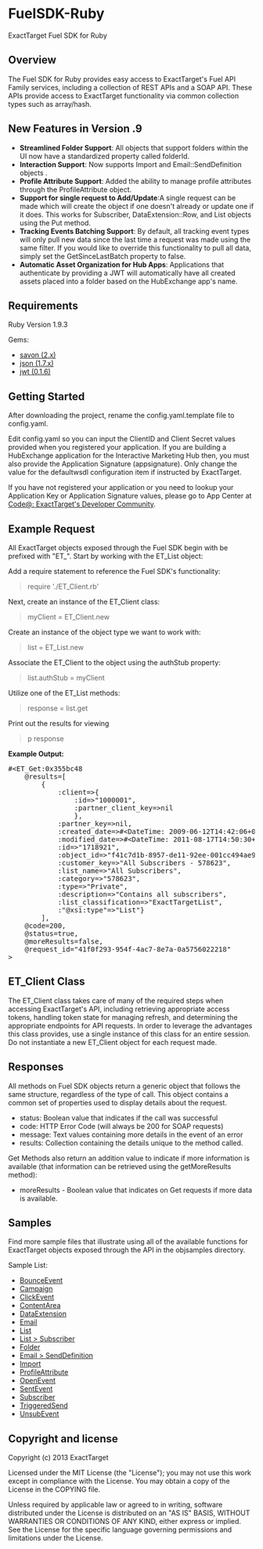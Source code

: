 FuelSDK-Ruby
============

ExactTarget Fuel SDK for Ruby

## Overview ##
The Fuel SDK for Ruby provides easy access to ExactTarget's Fuel API Family services, including a collection of REST APIs and a SOAP API. These APIs provide access to ExactTarget functionality via common collection types such as array/hash. 

## New Features in Version .9 ##
- **Streamlined Folder Support**: All objects that support folders within the UI now have a standardized property called folderId.
- **Interaction Support**: Now supports Import and Email::SendDefinition objects .
- **Profile Attribute Support**: Added the ability to manage profile attributes through the ProfileAttribute object.
- **Support for single request to Add/Update**:A single request can be made which will create the object if one doesn't already or update one if it does.  This works for Subscriber, DataExtension::Row, and List objects using the Put method.
- **Tracking Events Batching Support**: By default, all tracking event types will only pull new data since the last time a request was made using the same filter.  If you would like to override this functionality to pull all data, simply set the GetSinceLastBatch property to false.
- **Automatic Asset Organization for Hub Apps**: Applications that authenticate by providing a JWT will automatically have all created assets placed into a folder based on the HubExchange app's name. 

## Requirements ##
Ruby Version 1.9.3

Gems:

- [savon (2.x)](http://rubygems.org/gems/savon)
- [json (1.7.x)](http://rubygems.org/gems/json)
- [jwt (0.1.6)](https://rubygems.org/gems/jwt)


## Getting Started ##
After downloading the project, rename the config.yaml.template file to config.yaml. 

Edit config.yaml so you can input the ClientID and Client Secret values provided when you registered your application. If you are building a HubExchange application for the Interactive Marketing Hub then, you must also provide the Application Signature (appsignature).  Only change the value for the defaultwsdl configuration item if instructed by ExactTarget.

If you have not registered your application or you need to lookup your Application Key or Application Signature values, please go to App Center at [Code@: ExactTarget's Developer Community](http://code.exacttarget.com/appcenter "Code@ App Center").

## Example Request ##
All ExactTarget objects exposed through the Fuel SDK begin with be prefixed with "ET\_".  Start by working with the ET_List object:

Add a require statement to reference the Fuel SDK's functionality:
> require './ET_Client.rb'

Next, create an instance of the ET_Client class:
> myClient = ET_Client.new

Create an instance of the object type we want to work with:
> list = ET_List.new

Associate the ET_Client to the object using the authStub property:
> list.authStub = myClient

Utilize one of the ET_List methods:
> response = list.get

Print out the results for viewing
> p response

**Example Output:**

<pre>
#&lt;ET_Get:0x355bc48 
	@results=[
		{
			:client=>{
				:id=>"1000001", 
				:partner_client_key=>nil
				}, 
			:partner_key=>nil, 
			:created_date=>#&lt;DateTime: 2009-06-12T14:42:06+00:00 ((2454995j,52926s,100000000n),+0s,2299161j)&gt;, 
			:modified_date=>#&lt;DateTime: 2011-08-17T14:50:30+00:00 ((2455791j,53430s,697000000n),+0s,2299161j)&gt;, 
			:id=>"1718921", 
			:object_id=>"f41c7d1b-8957-de11-92ee-001cc494ae9e", 
			:customer_key=>"All Subscribers - 578623", 
			:list_name=>"All Subscribers", 
			:category=>"578623", 
			:type=>"Private", 
			:description=>"Contains all subscribers", 
			:list_classification=>"ExactTargetList", 
			:"@xsi:type"=>"List"}
		], 
	@code=200, 
	@status=true, 
	@moreResults=false, 
	@request_id="41f0f293-954f-4ac7-8e7a-0a5756022218"
>
</pre>

## ET\_Client Class ##

The ET\_Client class takes care of many of the required steps when accessing ExactTarget's API, including retrieving appropriate access tokens, handling token state for managing refresh, and determining the appropriate endpoints for API requests.  In order to leverage the advantages this class provides, use a single instance of this class for an entire session.  Do not instantiate a new ET_Client object for each request made. 

## Responses ##
All methods on Fuel SDK objects return a generic object that follows the same structure, regardless of the type of call.  This object contains a common set of properties used to display details about the request.

- status: Boolean value that indicates if the call was successful
- code: HTTP Error Code (will always be 200 for SOAP requests)
- message: Text values containing more details in the event of an error
- results: Collection containing the details unique to the method called. 

Get Methods also return an addition value to indicate if more information is available (that information can be retrieved using the getMoreResults method):

 - moreResults - Boolean value that indicates on Get requests if more data is available. 


## Samples ##
Find more sample files that illustrate using all of the available functions for ExactTarget objects exposed through the API in the objsamples directory. 

Sample List:

 - [BounceEvent](https://github.com/ExactTarget/FuelSDK-Ruby/blob/master/objsamples/sample-bounceevent.rb)
 - [Campaign](https://github.com/ExactTarget/FuelSDK-Ruby/blob/master/objsamples/sample-campaign.rb)
 - [ClickEvent](https://github.com/ExactTarget/FuelSDK-Ruby/blob/master/objsamples/sample-clickevent.rb)
 - [ContentArea](https://github.com/ExactTarget/FuelSDK-Ruby/blob/master/objsamples/sample-contentarea.rb)
 - [DataExtension](https://github.com/ExactTarget/FuelSDK-Ruby/blob/master/objsamples/sample-dataextension.rb)
 - [Email](https://github.com/ExactTarget/FuelSDK-Ruby/blob/master/objsamples/sample-email.rb)
 - [List](https://github.com/ExactTarget/FuelSDK-Ruby/blob/master/objsamples/sample-list.rb)
 - [List > Subscriber](https://github.com/ExactTarget/FuelSDK-Ruby/blob/master/objsamples/sample-list.subscriber.rb)
 - [Folder](https://github.com/ExactTarget/FuelSDK-Ruby/blob/master/objsamples/sample-folder.rb)
 - [Email > SendDefinition](https://github.com/ExactTarget/FuelSDK-Ruby/blob/master/objsamples/sample-email-senddefinition.rb)
 - [Import](https://github.com/ExactTarget/FuelSDK-Ruby/blob/master/objsamples/sample-import.rb)
 - [ProfileAttribute](https://github.com/ExactTarget/FuelSDK-Ruby/blob/master/objsamples/sample-profileattribute.rb)
 - [OpenEvent](https://github.com/ExactTarget/FuelSDK-Ruby/blob/master/objsamples/sample-openevent.rb)
 - [SentEvent](https://github.com/ExactTarget/FuelSDK-Ruby/blob/master/objsamples/sample-sentevent.rb)
 - [Subscriber](https://github.com/ExactTarget/FuelSDK-Ruby/blob/master/objsamples/sample-subscriber.rb)
 - [TriggeredSend](https://github.com/ExactTarget/FuelSDK-Ruby/blob/master/objsamples/sample-triggeredsend.rb)
 - [UnsubEvent](https://github.com/ExactTarget/FuelSDK-Ruby/blob/master/objsamples/sample-unsubevent.rb)

## Copyright and license ##
Copyright (c) 2013 ExactTarget

Licensed under the MIT License (the "License"); you may not use this work except in compliance with the License. You may obtain a copy of the License in the COPYING file.

Unless required by applicable law or agreed to in writing, software distributed under the License is distributed on an "AS IS" BASIS, WITHOUT WARRANTIES OR CONDITIONS OF ANY KIND, either express or implied. See the License for the specific language governing permissions and limitations under the License.

